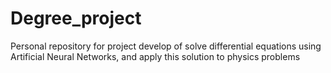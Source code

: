 # Degree_project
Personal repository for project develop of solve differential equations using Artificial Neural Networks, and apply this solution to physics problems
